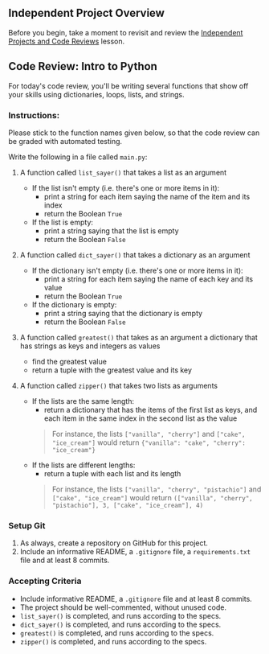 ## Independent Project Overview
Before you begin, take a moment to revisit and review the [Independent Projects and Code Reviews](https://www.learnhowtoprogram.com/introduction-to-programming/getting-started-at-epicodus/independent-projects-and-code-reviews) lesson.

## Code Review: Intro to Python
For today's code review, you'll be writing several functions that show off your skills using dictionaries, loops, lists, and strings.

### Instructions:
Please stick to the function names given below, so that the code review can be graded with automated testing.

Write the following in a file called `main.py`:
1. A function called `list_sayer()` that takes a list as an argument
    - If the list isn't empty (i.e. there's one or more items in it):
        - print a string for each item saying the name of the item and its index
        - return the Boolean `True`
    - If the list is empty:
        - print a string saying that the list is empty
        - return the Boolean `False`

1. A function called `dict_sayer()` that takes a dictionary as an argument
    - If the dictionary isn't empty (i.e. there's one or more items in it):
        - print a string for each item saying the name of each key and its value
        - return the Boolean `True`
    - If the dictionary is empty:
        - print a string saying that the dictionary is empty
        - return the Boolean `False`

1. A function called `greatest()` that takes as an argument a dictionary that has strings as keys and integers as values
    - find the greatest value
    - return a tuple with the greatest value and its key

1. A function called `zipper()` that takes two lists as arguments
    - If the lists are the same length:
        - return a dictionary that has the items of the first list as keys, and each item in the same index in the second list as the value
        > For instance, the lists `["vanilla", "cherry"]` and `["cake", "ice_cream"]` would return `{"vanilla": "cake", "cherry": "ice_cream"}`
    - If the lists are different lengths:
        - return a tuple with each list and its length
        > For instance, the lists `["vanilla", "cherry", "pistachio"]` and `["cake", "ice_cream"]` would return `(["vanilla", "cherry", "pistachio"], 3, ["cake", "ice_cream"], 4)`

### Setup Git
1. As always, create a repository on GitHub for this project. 
1. Include an informative README, a `.gitignore` file, a `requirements.txt` file and at least 8 commits.

### Accepting Criteria
- Include informative README, a `.gitignore` file and at least 8 commits.
- The project should be well-commented, without unused code.
- `list_sayer()` is completed, and runs according to the specs.
- `dict_sayer()` is completed, and runs according to the specs.
- `greatest()` is completed, and runs according to the specs.
- `zipper()` is completed, and runs according to the specs.
